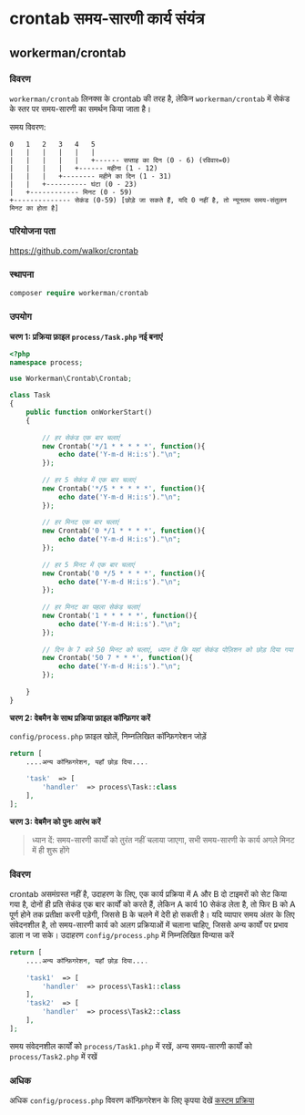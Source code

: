 # crontab समय-सारणी कार्य संयंत्र

## workerman/crontab

### विवरण

`workerman/crontab` लिनक्स के crontab की तरह है, लेकिन `workerman/crontab` में सेकंड के स्तर पर समय-सारणी का समर्थन किया जाता है।

समय विवरण:

```plaintext
0   1   2   3   4   5
|   |   |   |   |   |
|   |   |   |   |   +------ सप्ताह का दिन (0 - 6) (रविवार=0)
|   |   |   |   +------ महीना (1 - 12)
|   |   |   +-------- महीने का दिन (1 - 31)
|   |   +---------- घंटा (0 - 23)
|   +------------ मिनट (0 - 59)
+-------------- सेकंड (0-59) [छोड़े जा सकते हैं, यदि 0 नहीं है, तो न्यूनतम समय-संतुलन मिनट का होता है]
```

### परियोजना पता

https://github.com/walkor/crontab

### स्थापना

```php
composer require workerman/crontab
```

### उपयोग

**चरण 1: प्रक्रिया फ़ाइल `process/Task.php` नई बनाएं**

```php
<?php
namespace process;

use Workerman\Crontab\Crontab;

class Task
{
    public function onWorkerStart()
    {
    
        // हर सेकंड एक बार चलाएं
        new Crontab('*/1 * * * * *', function(){
            echo date('Y-m-d H:i:s')."\n";
        });
        
        // हर 5 सेकंड में एक बार चलाएं
        new Crontab('*/5 * * * * *', function(){
            echo date('Y-m-d H:i:s')."\n";
        });
        
        // हर मिनट एक बार चलाएं
        new Crontab('0 */1 * * * *', function(){
            echo date('Y-m-d H:i:s')."\n";
        });
        
        // हर 5 मिनट में एक बार चलाएं
        new Crontab('0 */5 * * * *', function(){
            echo date('Y-m-d H:i:s')."\n";
        });
        
        // हर मिनट का पहला सेकंड चलाएं
        new Crontab('1 * * * * *', function(){
            echo date('Y-m-d H:i:s')."\n";
        });
      
        // दिन के 7 बजे 50 मिनट को चलाएं, ध्यान दें कि यहां सेकंड पोज़िशन को छोड़ दिया गया है।
        new Crontab('50 7 * * *', function(){
            echo date('Y-m-d H:i:s')."\n";
        });
        
    }
}
```

**चरण 2: वेबमैन के साथ प्रक्रिया फ़ाइल कॉन्फ़िगर करें**

`config/process.php` फ़ाइल खोलें, निम्नलिखित कॉन्फ़िगरेशन जोड़ें

```php
return [
    ....अन्य कॉन्फ़िगरेशन, यहाँ छोड़ दिया....
  
    'task'  => [
        'handler'  => process\Task::class
    ],
];
```

**चरण 3: वेबमैन को पुनः आरंभ करें**

> ध्यान दें: समय-सारणी कार्यों को तुरंत नहीं चलाया जाएगा, सभी समय-सारणी के कार्य अगले मिनट में ही शुरू होंगे

### विवरण

crontab असमंग्रस्त नहीं है, उदाहरण के लिए, एक कार्य प्रक्रिया में A और B दो टाइमरों को सेट किया गया है, दोनों ही प्रति सेकंड एक बार कार्यों को करते हैं, लेकिन A कार्य 10 सेकंड लेता है, तो फिर B को A पूर्ण होने तक प्रतीक्षा करनी पड़ेगी, जिससे B के चलने में देरी हो सकती है।
यदि व्यापार समय अंतर के लिए संवेदनशील है, तो समय-सारणी कार्य को अलग प्रक्रियाओं में चलाना चाहिए, जिससे अन्य कार्यों पर प्रभाव डाला न जा सके। उदाहरण `config/process.php` में निम्नलिखित विन्यास करें

```php
return [
    ....अन्य कॉन्फ़िगरेशन, यहाँ छोड़ दिया....
  
    'task1'  => [
        'handler'  => process\Task1::class
    ],
    'task2'  => [
        'handler'  => process\Task2::class
    ],
];
```

समय संवेदनशील कार्यों को `process/Task1.php` में रखें, अन्य समय-सारणी कार्यों को `process/Task2.php` में रखें

### अधिक
अधिक `config/process.php` विवरण कॉन्फ़िगरेशन के लिए कृपया देखें [कस्टम प्रक्रिया](../process.md)
